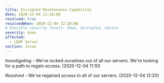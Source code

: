 ```yaml
---
title: Disrupted Maintenance Capability
date: 2020-12-04 11:10:00
resolved: true
resolvedWhen: 2020-12-04 12:20:00
# Possible severity levels: down, disrupted, notice
severity: down
affected:
  - LDAP Server
section: issue
---
```


*Investigating* - We've locked ourselves out of all our servers. We're looking for a path to regain access. (2020-12-04 11:10)

*Resolved* - We've regained access to all of our servers. (2020-12-04 12:20)
